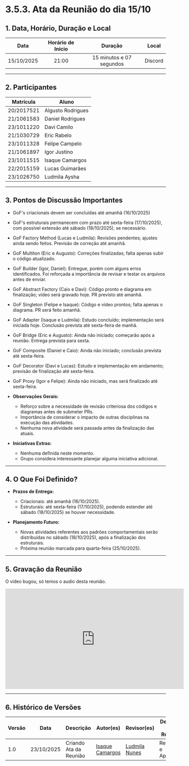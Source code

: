 <style>
.markdown-section table {
    justify-items: center;
}

img{
    max-height: 300px;
    justify-items: center;
}

.markdown-section h4{
    margin-bottom: 0;
}

.markdown-section p{
    margin-top: 0;
}

.markdown-section .collumns-glossary{
    columns: 2;
    column-gap: 64px;
}

.video-caption {
    text-align: center;
    margin-top: 4px;
}

</style>

# 3.5.3. Ata da Reunião do dia 15/10

## **1. Data, Horário, Duração e Local**

| **Data** | **Horário de Início** | **Duração** | **Local** |
| :---: | :---: | :---: | :---: |
| 15/10/2025 | 21:00 | 15 minutos e 07 segundos | Discord |

-----

## **2. Participantes**

| **Matrícula** | **Aluno**      |
| ------------- | ----------------- |
| 20/2017521  |  Algusto Rodrigues |
| 21/1061583  |  Daniel Rodrigues  |
| 23/1011220  |  Davi Camilo       |
| 21/1030729  |  Eric Rabelo       |
| 23/1011328  |  Felipe Campelo    |
| 21/1061897  |  Igor Justino      |
| 23/1011515  |  Isaque Camargos   |
| 22/2015159  |  Lucas Guimarães   |
| 23/1026750  |  Ludmila Aysha     |

-----

## **3. Pontos de Discussão Importantes**

  * GoF's criacionais devem ser concluídas até amanhã (16/10/2025)
  * GoF's estruturais permanecem com prazo até sexta-feira (17/10/2025), com possível extensão até sábado (18/10/2025), se necessário.
  * GoF Factory Method (Lucas e Ludmila): Revisões pendentes; ajustes ainda sendo feitos. Previsão de correção até amanhã.
  * GoF Multiton (Eric e Augusto): Correções finalizadas; falta apenas subir o código atualizado.
  * GoF Builder (Igor, Daniel): Entregue, porém com alguns erros identificados. Foi reforçada a importância de revisar e testar os arquivos antes de enviar.
  * GoF Abstract Factory (Caio e Davi): Código pronto e diagrama em finalização; vídeo será gravado hoje. PR previsto até amanhã.
  * GoF Singleton (Felipe e Isaque): Código e vídeo prontos; falta apenas o diagrama. PR será feito amanhã.
  * GoF Adapter (Isaque e Ludmila): Estudo concluído; implementação será iniciada hoje. Conclusão prevista até sexta-feira de manhã.
  * GoF Bridge (Eric e Augusto): Ainda não iniciado; começarão após a reunião. Entrega prevista para sexta.
  * GoF Composite (Daniel e Caio): Ainda não iniciado; conclusão prevista até sexta-feira.
  * GoF Decorator (Davi e Lucas): Estudo e implementação em andamento; previsão de finalização até sexta-feira.
  * GoF Proxy (Igor e Felipe): Ainda não iniciado, mas será finalizado até sexta-feira.

* **Observações Gerais:**

  * Reforço sobre a necessidade de revisão criteriosa dos códigos e diagramas antes de submeter PRs.
  * Importância de considerar o impacto de outras disciplinas na execução das atividades.
  * Nenhuma nova atividade será passada antes da finalização das atuais.

* **Iniciativas Extras:**

  * Nenhuma definida neste momento.
  * Grupo considera interessante planejar alguma iniciativa adicional.

---

## **4. O Que Foi Definido?**

* **Prazos de Entrega:**

  * Criacionais: até amanhã (16/10/2025).
  * Estruturais: até sexta-feira (17/10/2025), podendo estender até sábado (18/10/2025) se houver necessidade.

* **Planejamento Futuro:**

  * Novas atividades referentes aos padrões comportamentais serão distribuídas no sábado (18/10/2025), após a finalização dos estruturais.
  * Próxima reunião marcada para quarta-feira (25/10/2025).

---


## **5. Gravação da Reunião**

O vídeo bugou, só temos o audio desta reunião.

<iframe width="560" height="315" src="https://www.youtube.com/embed/8rNgMxo8Yy0?si=02_Xn-j9xZ5lTyZK" title="YouTube video player" frameborder="0" allow="accelerometer; autoplay; clipboard-write; encrypted-media; gyroscope; picture-in-picture; web-share" referrerpolicy="strict-origin-when-cross-origin" allowfullscreen></iframe>

-----

## **6. Histórico de Versões**

| Versão | Data | Descrição | Autor(es) | Revisor(es) | Detalhes da Revisão |
| -- | -- | -- | -- | -- | -- |
| 1.0 | 23/10/2025 | Criando Ata da Reunião | [Isaque Camargos](https://github.com/isaqzin)   | [Ludmila Nunes](https://github.com/ludmilaaysha)| Revisado e Aprovado |
